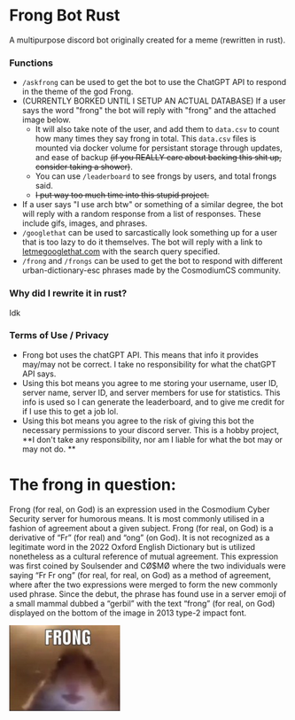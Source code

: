 # Frong Bot Rust

A multipurpose discord bot originally created for a meme (rewritten in rust).

### Functions
- `/askfrong` can be used to get the bot to use the ChatGPT API to respond in the theme of the god Frong.
- (CURRENTLY BORKED UNTIL I SETUP AN ACTUAL DATABASE) If a user says the word "frong" the bot will reply with "frong" and the attached image below.
    - It will also take note of the user, and add them to `data.csv` to count how many times they say frong in total. This `data.csv` files is mounted via docker volume for persistant storage through updates, and ease of backup ~~(if you REALLY care about backing this shit up, consider taking a shower)~~.
    - You can use `/leaderboard` to see frongs by users, and total frongs said.
    - ~~I put way too much time into this stupid project.~~
- If a user says "I use arch btw" or something of a similar degree, the bot will reply with a random response from a list of responses. These include gifs, images, and phrases.
- `/googlethat` can be used to sarcastically look something up for a user that is too lazy to do it themselves. The bot will reply with a link to [letmegooglethat.com](https://letmegooglethat.com/) with the search query specified.
- `/frong` and `/frongs` can be used to get the bot to respond with different urban-dictionary-esc phrases made by the CosmodiumCS community.

### Why did I rewrite it in rust?
Idk

### Terms of Use / Privacy
- Frong bot uses the chatGPT API. This means that info it provides may/may not be correct. I take no responsibility for what the chatGPT API says.
- Using this bot means you agree to me storing your username, user ID, server name, server ID, and server members for use for statistics. This info is used so I can generate the leaderboard, and to give me credit for if I use this to get a job lol.
- Using this bot means you agree to the risk of giving this bot the necessary permissions to your discord server. This is a hobby project, **I don't take any responsibility, nor am I liable for what the bot may or may not do. **

# The frong in question:
Frong (for real, on God) is an expression used in the Cosmodium Cyber Security server for humorous means. It is most commonly utilised in a fashion of agreement about a given subject. Frong (for real, on God) is a derivative of “Fr” (for real) and “ong” (on God). It is not recognized as a legitimate word in the 2022 Oxford English Dictionary but is utilized nonetheless as a cultural reference of mutual agreement. This expression was first coined by Soulsender and CØ$MØ where the two individuals were saying “Fr Fr ong” (for real, for real, on God) as a method of agreement, where after the two expressions were merged to form the new commonly used phrase. Since the debut, the phrase has found use in a server emoji of a small mammal dubbed a “gerbil” with the text “frong” (for real, on God) displayed on the bottom of the image in 2013 type-2 impact font.

![](frong.jpg)
